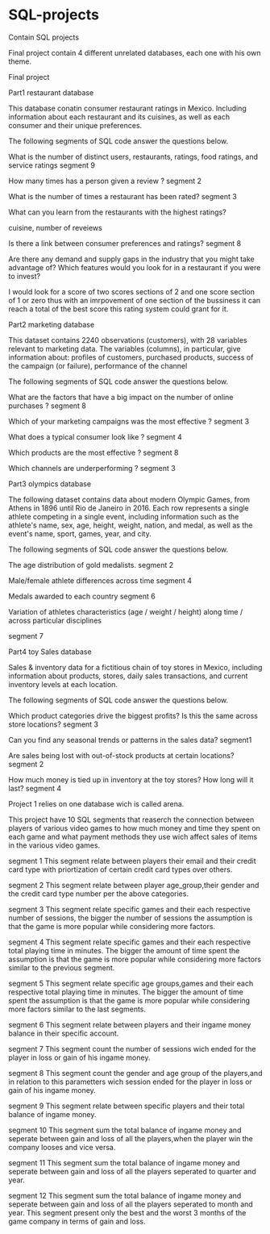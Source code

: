 # SQL-projects
Contain SQL projects

Final project contain 4 different unrelated databases, each one with his own theme.

Final project

Part1 restaurant database

This database conatin consumer restaurant ratings in Mexico. Including information about each restaurant and its cuisines, as well as each consumer and their unique preferences.

The following segments of SQL code answer the questions below. 

What is the number of distinct users, restaurants, ratings, food ratings, and service ratings
segment 9

How many times has a person given a review ?
segment 2

What is the number of times a restaurant has been rated?
segment 3

What can you learn from the restaurants with the highest ratings?

cuisine, number of reveiews

Is there a link between consumer preferences and ratings? 
segment 8

Are there any demand and supply gaps in the industry that you might take advantage of?
Which features would you look for in a restaurant if you were to invest?

I would look for a score of two scores sections of 2 and one score section of 1 or zero thus with an imrpovement of one section of the bussiness it can reach a total of the best score this rating system could grant for it.


Part2 marketing database

This dataset contains 2240 observations (customers), with 28 variables relevant to marketing data.
The variables (columns), in particular, give information about: profiles of customers, purchased products, success of the campaign (or failure), performance of the channel

The following segments of SQL code answer the questions below.
 
What are the factors that have a big impact on the number of online purchases ?
segment 8

Which of your marketing campaigns was the most effective ?
segment 3

What does a typical consumer look like ?
segment 4

Which products are the most effective ?
segment 8

Which channels are underperforming ? 
segment 3


Part3 olympics database

The following dataset contains data about modern Olympic Games, from Athens in 1896 until Rio de Janeiro in 2016.
Each row represents a single athlete competing in a single event, including information such as the athlete's name, sex, age, height, weight, nation, and medal, as well as the event's name, sport, games, year, and city.

The following segments of SQL code answer the questions below. 

The age distribution of gold medalists.
segment 2

Male/female athlete differences across time
segment 4

Medals awarded to each country
segment 6

Variation of athletes characteristics (age / weight / height) along time / across particular disciplines

segment 7


Part4 toy Sales database

Sales & inventory data for a fictitious chain of toy stores in Mexico, including information about products, stores, daily sales transactions, and current inventory levels at each location.

The following segments of SQL code answer the questions below. 

Which product categories drive the biggest profits? Is this the same across store locations?
segment 3

Can you find any seasonal trends or patterns in the sales data?
segment1 

Are sales being lost with out-of-stock products at certain locations?
segment 2

How much money is tied up in inventory at the toy stores? How long will it last?
segment 4


Project 1 relies on one database wich is called arena.

This project have 10 SQL segments that reaserch the connection between players of various video games to how much money and time they spent on each game and what payment methods they use wich affect sales of items in the various video games.

segment 1
This segment relate between players their email and their credit card type with priortization of certain credit card types over others.

segment 2
This segment relate between player  age_group,their gender and the credit card type number per the above categories.

segment 3
This segment relate specific games and their each respective number of sessions, the bigger the number of sessions the assumption is that the game is more popular while considering more factors.

segment 4
This segment relate specific games and their each respective total playing time in minutes. The bigger the amount of time spent the assumption is that the game is more popular while considering more factors similar to the previous segment.

segment 5
This segment relate specific age groups,games and their each respective total playing time in minutes. The bigger the amount of time spent the assumption is that the game is more popular while considering more factors similar to the last segments.

segment 6
This segment relate between players and their ingame money balance in their specific account.

segment 7
This segment count the number of sessions wich ended for the player in loss or gain of his ingame money. 

segment 8
This segment count the gender and age group of the players,and in relation to this parametters wich session ended for the player in loss or gain of his ingame money. 

segment 9
This segment relate between specific players and their total balance of ingame money.

segment 10
This segment sum the total balance of ingame money and seperate between gain and loss of all the players,when the player win the company looses and vice versa.

segment 11
This segment sum the total balance of ingame money and seperate between gain and loss of all the players seperated to quarter and year.

segment 12
This segment sum the total balance of ingame money and seperate between gain and loss of all the players seperated to month and year.
This segment present only the best and the worst 3 months of the game company in terms of gain and loss.




